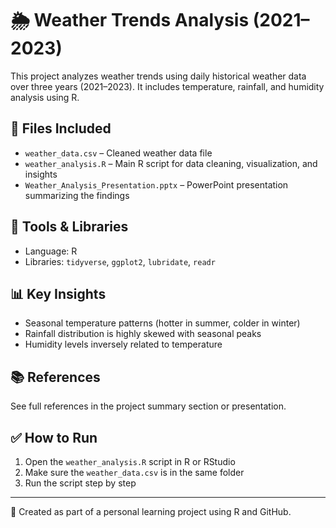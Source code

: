 # 🌦️ Weather Trends Analysis (2021–2023)

This project analyzes weather trends using daily historical weather data over three years (2021–2023). It includes temperature, rainfall, and humidity analysis using R.

## 📁 Files Included
- `weather_data.csv` – Cleaned weather data file
- `weather_analysis.R` – Main R script for data cleaning, visualization, and insights
- `Weather_Analysis_Presentation.pptx` – PowerPoint presentation summarizing the findings

## 🧪 Tools & Libraries
- Language: R
- Libraries: `tidyverse`, `ggplot2`, `lubridate`, `readr`

## 📊 Key Insights
- Seasonal temperature patterns (hotter in summer, colder in winter)
- Rainfall distribution is highly skewed with seasonal peaks
- Humidity levels inversely related to temperature

## 📚 References
See full references in the project summary section or presentation.

## ✅ How to Run
1. Open the `weather_analysis.R` script in R or RStudio
2. Make sure the `weather_data.csv` is in the same folder
3. Run the script step by step

---

📌 Created as part of a personal learning project using R and GitHub.
